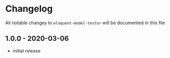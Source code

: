 # Changelog

All notable changes to `eloquent-model-testor` will be documented in this file

## 1.0.0 - 2020-03-06

- initial release
